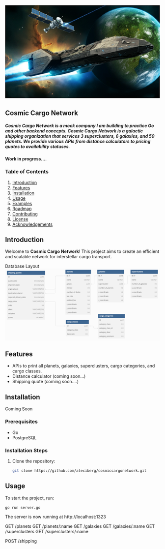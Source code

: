# ![Cosmic Cargo Network](./assets/image_fx_.png)

## Cosmic Cargo Network

##### Cosmic Cargo Network is a mock company I am building to practice Go and other backend concepts. Cosmic Cargo Network is a galactic shipping organization that services 3 superclusters, 6 galaxies, and 50 planets. We provide various APIs from distance calculators to pricing quotes to availability statuses.

#### Work in progress....

### Table of Contents

1. [Introduction](#introduction)
2. [Features](#features)
3. [Installation](#installation)
4. [Usage](#usage)
5. [Examples](#examples)
6. [Roadmap](#roadmap)
7. [Contributing](#contributing)
8. [License](#license)
9. [Acknowledgements](#acknowledgements)

## Introduction

Welcome to **Cosmic Cargo Network**! This project aims to create an efficient and scalable network for interstellar cargo transport.

Database Layout
![Database Layout](./assets/db.png)

## Features

- APIs to print all planets, galaxies, superclusters, cargo categories, and cargo classes.
- Distance calculator (coming soon...)
- Shipping quote (coming soon....)

## Installation

Coming Soon

### Prerequisites

- Go
- PostgreSQL

### Installation Steps

1. Clone the repository:
   ```sh
   git clone https://github.com/aleciberg/cosmiccargonetwork.git
   ```

## Usage

To start the project, run:

```sh
go run server.go
```

The server is now running at http://localhost:1323

GET /planets
GET /planets/:name
GET /galaxies
GET /galaxies/:name
GET /superclusters
GET /superclusters/:name

POST /shipping
